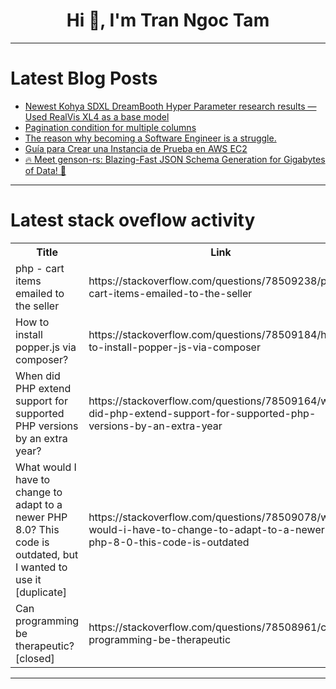<h1 align="center">Hi 👋, I'm Tran Ngoc Tam</h1>

---

# Latest Blog Posts 
<!-- BLOG-POST-LIST:START -->
- [Newest Kohya SDXL DreamBooth Hyper Parameter research results — Used RealVis XL4 as a base model](https://dev.to/furkangozukara/newest-kohya-sdxl-dreambooth-hyper-parameter-research-results-used-realvis-xl4-as-a-base-model-59j5)
- [Pagination condition for multiple columns](https://dev.to/xuanyu/pagination-condition-for-multiple-columns-4c5i)
- [The reason why becoming a Software Engineer is a struggle.](https://dev.to/lorddesert/the-reason-why-becoming-a-software-engineer-is-a-struggle-591j)
- [Guía para Crear una Instancia de Prueba en AWS EC2](https://dev.to/jamesnoria95/guia-para-crear-una-instancia-de-prueba-en-aws-ec2-4pka)
- [🔥 Meet genson-rs: Blazing-Fast JSON Schema Generation for Gigabytes of Data! 🚀](https://dev.to/junyuw/meet-genson-rs-blazing-fast-json-schema-generation-for-gigabytes-of-data-441p)
<!-- BLOG-POST-LIST:END -->

---

# Latest stack oveflow activity
<table>
  <tr><th>Title</th><th>Link</th></tr>
  <!-- STACKOVERFLOW:START --><tr><td>php - cart items emailed to the seller</td><td>https://stackoverflow.com/questions/78509238/php-cart-items-emailed-to-the-seller</td></tr><tr><td>How to install popper.js via composer?</td><td>https://stackoverflow.com/questions/78509184/how-to-install-popper-js-via-composer</td></tr><tr><td>When did PHP extend support for supported PHP versions by an extra year?</td><td>https://stackoverflow.com/questions/78509164/when-did-php-extend-support-for-supported-php-versions-by-an-extra-year</td></tr><tr><td>What would I have to change to adapt to a newer PHP 8.0? This code is outdated, but I wanted to use it [duplicate]</td><td>https://stackoverflow.com/questions/78509078/what-would-i-have-to-change-to-adapt-to-a-newer-php-8-0-this-code-is-outdated</td></tr><tr><td>Can programming be therapeutic? [closed]</td><td>https://stackoverflow.com/questions/78508961/can-programming-be-therapeutic</td></tr><!-- STACKOVERFLOW:END -->
</table>

---


